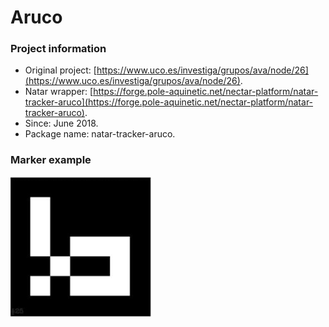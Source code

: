 # Aruco

### Project information

* Original project: [https://www.uco.es/investiga/grupos/ava/node/26](https://www.uco.es/investiga/grupos/ava/node/26).
* Natar wrapper: [https://forge.pole-aquinetic.net/nectar-platform/natar-tracker-aruco](https://forge.pole-aquinetic.net/nectar-platform/natar-tracker-aruco).
* Since: June 2018.
* Package name: natar-tracker-aruco.

### Marker example

![Example of an Aruco marker](../../.gitbook/assets/image%20%282%29.png)

